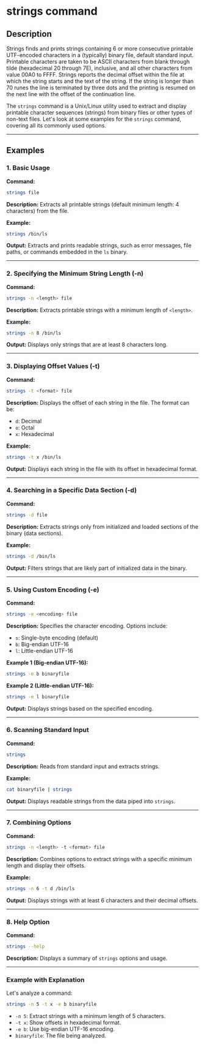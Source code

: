 # strings command

## Description
Strings  finds  and  prints strings containing 6 or more consecutive printable UTF-encoded
characters in a (typically) binary file, default standard input.  Printable characters are
taken  to  be  ASCII  characters  from  blank  through  tilde (hexadecimal 20 through 7E),
inclusive, and all other characters from value 00A0 to FFFF.  Strings reports the  decimal
offset  within  the  file  at  which  the string starts and the text of the string. If the
string is longer than 70 runes the line is terminated by three dots and  the  printing  is
resumed on the next line with the offset of the continuation line.

The `strings` command is a Unix/Linux utility used to extract and display printable character sequences (strings) from binary files or other types of non-text files. Let's look at some examples for the `strings` command, covering all its commonly used options.

---

## Examples
### **1. Basic Usage**
**Command:**
```bash
strings file
```
**Description:** Extracts all printable strings (default minimum length: 4 characters) from the file.

**Example:**
```bash
strings /bin/ls
```
**Output:**
Extracts and prints readable strings, such as error messages, file paths, or commands embedded in the `ls` binary.

---

### **2. Specifying the Minimum String Length (-n)**
**Command:**
```bash
strings -n <length> file
```
**Description:** Extracts printable strings with a minimum length of `<length>`.

**Example:**
```bash
strings -n 8 /bin/ls
```
**Output:**
Displays only strings that are at least 8 characters long.

---

### **3. Displaying Offset Values (-t)**
**Command:**
```bash
strings -t <format> file
```
**Description:** Displays the offset of each string in the file. The format can be:
- `d`: Decimal
- `o`: Octal
- `x`: Hexadecimal

**Example:**
```bash
strings -t x /bin/ls
```
**Output:**
Displays each string in the file with its offset in hexadecimal format.

---

### **4. Searching in a Specific Data Section (-d)**
**Command:**
```bash
strings -d file
```
**Description:** Extracts strings only from initialized and loaded sections of the binary (data sections).

**Example:**
```bash
strings -d /bin/ls
```
**Output:**
Filters strings that are likely part of initialized data in the binary.

---

### **5. Using Custom Encoding (-e)**
**Command:**
```bash
strings -e <encoding> file
```
**Description:** Specifies the character encoding. Options include:
- `s`: Single-byte encoding (default)
- `b`: Big-endian UTF-16
- `l`: Little-endian UTF-16

**Example 1 (Big-endian UTF-16):**
```bash
strings -e b binaryfile
```

**Example 2 (Little-endian UTF-16):**
```bash
strings -e l binaryfile
```
**Output:**
Displays strings based on the specified encoding.

---

### **6. Scanning Standard Input**
**Command:**
```bash
strings
```
**Description:** Reads from standard input and extracts strings.

**Example:**
```bash
cat binaryfile | strings
```
**Output:**
Displays readable strings from the data piped into `strings`.

---

### **7. Combining Options**
**Command:**
```bash
strings -n <length> -t <format> file
```
**Description:** Combines options to extract strings with a specific minimum length and display their offsets.

**Example:**
```bash
strings -n 6 -t d /bin/ls
```
**Output:**
Displays strings with at least 6 characters and their decimal offsets.

---

### **8. Help Option**
**Command:**
```bash
strings --help
```
**Description:** Displays a summary of `strings` options and usage.

---

### Example with Explanation

Let's analyze a command:
```bash
strings -n 5 -t x -e b binaryfile
```

- `-n 5`: Extract strings with a minimum length of 5 characters.
- `-t x`: Show offsets in hexadecimal format.
- `-e b`: Use big-endian UTF-16 encoding.
- `binaryfile`: The file being analyzed.

